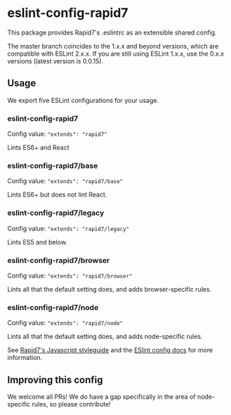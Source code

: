 # eslint-config-rapid7

This package provides Rapid7's .eslintrc as an extensible shared config.

The master branch coincides to the 1.x.x and beyond versions, which are compatible with ESLint 2.x.x. If 
you are still using ESLint 1.x.x, use the 0.x.x versions (latest version is 0.0.15).

## Usage

We export five ESLint configurations for your usage.

### eslint-config-rapid7

Config value: `"extends": "rapid7"`

Lints ES6+ and React

### eslint-config-rapid7/base

Config value: `"extends": "rapid7/base"`

Lints ES6+ but does not lint React.

### eslint-config-rapid7/legacy

Config value: `"extends": "rapid7/legacy"`

Lints ES5 and below.

### eslint-config-rapid7/browser

Config value: `"extends": "rapid7/browser"`

Lints all that the default setting does, and adds browser-specific rules.

### eslint-config-rapid7/node

Config value: `"extends": "rapid7/node"`

Lints all that the default setting does, and adds node-specific rules.

See [Rapid7's Javascript styleguide](https://github.com/rapid7/javascript-style-guide) and
the [ESlint config docs](http://eslint.org/docs/user-guide/configuring#extending-configuration-files)
for more information.

## Improving this config

We welcome all PRs! We do have a gap specifically in the area of node-specific rules, so please contribute!

